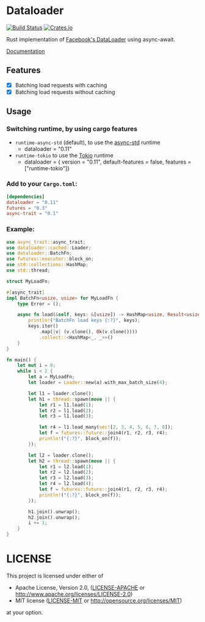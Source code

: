 # Dataloader

[![Build Status](https://travis-ci.org/cksac/dataloader-rs.svg?branch=master)](https://travis-ci.org/cksac/dataloader-rs)
[![Crates.io](https://img.shields.io/crates/v/dataloader.svg)](https://crates.io/crates/dataloader)

Rust implementation of [Facebook's DataLoader](https://github.com/facebook/dataloader) using async-await.

[Documentation](https://docs.rs/dataloader)

## Features
* [x] Batching load requests with caching
* [x] Batching load requests without caching

## Usage
### Switching runtime, by using cargo features
- `runtime-async-std` (default), to use the [async-std](https://async.rs) runtime
    - dataloader = "0.11"
- `runtime-tokio` to use the [Tokio](https://tokio.rs) runtime
    - dataloader = { version = "0.11", default-features = false, features = ["runtime-tokio"]}


### Add to your `Cargo.toml`:
```toml
[dependencies]
dataloader = "0.11"
futures = "0.3"
async-trait = "0.1"
```

### Example:
```rust
use async_trait::async_trait;
use dataloader::cached::Loader;
use dataloader::BatchFn;
use futures::executor::block_on;
use std::collections::HashMap;
use std::thread;

struct MyLoadFn;

#[async_trait]
impl BatchFn<usize, usize> for MyLoadFn {
    type Error = ();

    async fn load(&self, keys: &[usize]) -> HashMap<usize, Result<usize, Self::Error>> {
        println!("BatchFn load keys {:?}", keys);
        keys.iter()
            .map(|v| (v.clone(), Ok(v.clone())))
            .collect::<HashMap<_, _>>()
    }
}

fn main() {
    let mut i = 0;
    while i < 2 {
        let a = MyLoadFn;
        let loader = Loader::new(a).with_max_batch_size(4);

        let l1 = loader.clone();
        let h1 = thread::spawn(move || {
            let r1 = l1.load(1);
            let r2 = l1.load(2);
            let r3 = l1.load(3);

            let r4 = l1.load_many(vec![2, 3, 4, 5, 6, 7, 8]);
            let f = futures::future::join4(r1, r2, r3, r4);
            println!("{:?}", block_on(f));
        });

        let l2 = loader.clone();
        let h2 = thread::spawn(move || {
            let r1 = l2.load(1);
            let r2 = l2.load(2);
            let r3 = l2.load(3);
            let r4 = l2.load(4);
            let f = futures::future::join4(r1, r2, r3, r4);
            println!("{:?}", block_on(f));
        });

        h1.join().unwrap();
        h2.join().unwrap();
        i += 1;
    }
}
```

# LICENSE

This project is licensed under either of

 * Apache License, Version 2.0, ([LICENSE-APACHE](LICENSE-APACHE) or
   http://www.apache.org/licenses/LICENSE-2.0)
 * MIT license ([LICENSE-MIT](LICENSE-MIT) or
   http://opensource.org/licenses/MIT)

at your option.